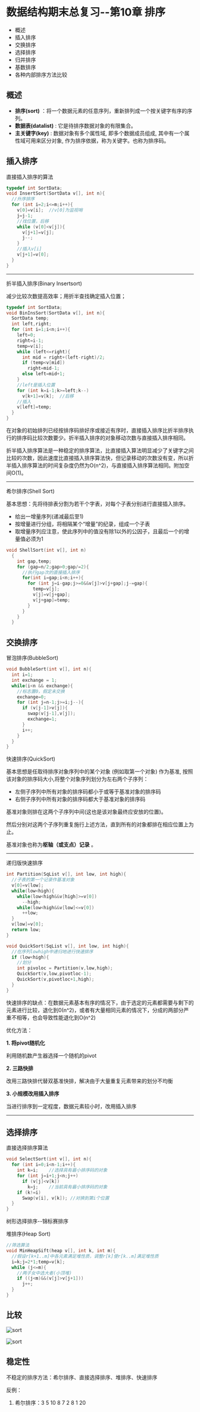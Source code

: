 # 数据结构期末总复习--第10章 排序

+ 概述
+ 插入排序
+ 交换排序
+ 选择排序
+ 归并排序
+ 基数排序
+ 各种内部排序方法比较



## 概述

+ **排序(sort)** ：将一个数据元素的任意序列，重新排列成一个按关键字有序的序列。
+ **数据表(datalist)** : 它是待排序数据对象的有限集合。
+ **主关键字(key)** : 数据对象有多个属性域, 即多个数据成员组成, 其中有一个属性域可用来区分对象, 作为排序依据，称为关键字。也称为排序码。



## 插入排序

直接插入排序的算法

```C
typedef int SortData;
void InsertSort(SortData v[], int n){
  //升序排序
  for (int i=2;i<=m;i++){
    v[0]=v[i];	//v[0]为监视哨
    j=j-1;
    //找位置，后移
    while (v[0]<v[j]){
      v[j+1]=v[j];
      j--;
    }
    //插入v[i]
    v[j+1]=v[0];
  }
}
```

---

折半插入排序(Binary Insertsort)

减少比较次数提高效率；用折半查找确定插入位置；

```c
typedef int SortData;
void BinInsSort(SortData v[], int n){
  SortData temp;
  int left,right;
  for (int i=1;i<n;i++){
    left=0;
    right=i-1;
    temp=v[i];
    while (left<=right){
      int mid = right+(left-right)/2;
      if (temp<v[mid])
        right=mid-1;
      else left=mid+1;
    }
    //left是插入位置
    for (int k=i-1;k>=left;k--)
      v[k+1]=v[k];	//后移
    //插入
    v[left]=temp;
  }
}
```

在对象的初始排列已经按排序码排好序或接近有序时，直接插入排序比折半排序执行的排序码比较次数要少。折半插入排序的对象移动次数与直接插入排序相同。

折半插入排序算法是一种稳定的排序算法，比直接插入算法明显减少了关键字之间比较的次数，因此速度比直接插入排序算法快，但记录移动的次数没有变，所以折半插入排序算法的时间复杂度仍然为O(n^2)，与直接插入排序算法相同。附加空间O(1)。

---

希尔排序(Shell Sort)

基本思想：先将待排表分割为若干个字表，对每个子表分别进行直接插入排序。

+ 给出一增量序列(递减最后至1)
+ 按增量进行分组，将相隔某个“增量”的纪录，组成一个子表
+ 取增量序列应注意，使此序列中的值没有除1以外的公因子，且最后一个的增量值必须为1

```c
void ShellSort(int v[], int n)
  {
    int gap,temp;
  	for (gap=n/2;gap>0;gap/=2){
      //执行gap次的直接插入排序
      for(int i=gap;i<n;i++){
        for (int j=i-gap;j>=0&&v[j]>v[j+gap];j-=gap){
          temp=v[j];
          v[j]=v[j+gap];
          v[j+gap]=temp;
        }
      }
  	}
  }
```



## 交换排序

冒泡排序(BubbleSort)

```c
void BubbleSort(int v[], int n){
  int i=1;
  int exchange = 1;
  while(i<n && exchange){
    //标志置0，假定未交换
    exchange=0;
    for (int j=n-1;j>=i;j--){
      if (v[j-1]>v[j]){
        swap(v[j-1],v[j]);
        exchange=1;
      }
      i++;
    }
  }
}
```



快速排序(QuickSort)

基本思想是任取待排序对象序列中的某个对象 (例如取第一个对象) 作为基准, 按照该对象的排序码大小,将整个对象序列划分为左右两个子序列： 

+ 左侧子序列中所有对象的排序码都小于或等于基准对象的排序码
+ 右侧子序列中所有对象的排序码都大于基准对象的排序码

基准对象则排在这两个子序列中间(这也是该对象最终应安放的位置)。

然后分别对这两个子序列重复施行上述方法，直到所有的对象都排在相应位置上为止。

基准对象也称为**枢轴（或支点）记录** 。

---

递归版快速排序

```c
int Partition(SqList v[], int low, int high){
  //子表的第一个记录作基准对象
  v[0]=v[low];
  while(low<high){
    while(low<high&&v[high]>=v[0])
      --high;
    while(low<high&&v[low]<=v[0])
      ++low;
  }
  v[low]=v[0];
  return low;
}

void QuickSort(SqList v[], int low, int high){
  //在序列lowhigh中递归地进行快速排序
  if (low<high){
    //划分
    int pivoloc = Partition(v,low,high);
    QuickSort(v,low,pivotloc-1);
    QuickSort(v,pivotloc+1,high);
  }
}
```

快速排序的缺点：在数据元素基本有序的情况下，由于选定的元素都需要与剩下的元素进行比较，退化到0(n^2)，或者有大量相同元素的情况下，分成的两部分严重不相等，也会导致性能退化到O(n^2)

优化方法：

**1. 将pivot随机化**

利用随机数产生器选择一个随机的pivot

**2. 三路快排**

改用三路快排代替双基准快排，解决由于大量重复元素带来的划分不均衡

**3. 小规模改用插入排序**

当进行排序到一定程度，数据元素较小时，改用插入排序

---



## 选择排序

直接选择排序算法

```c
void SelectSort(int v[], int n){
  for (int i=0;i<n-1;i++){
    int k=i;	//选择具有最小排序码的对象
    for (int j=i+1;j<n;j++)
      if (v[j]<v[k])
        k=j;	//当前具有最小排序码的对象
    if (k!=i)
      Swap(v[i], v[k]);	//对换到第i个位置
  }
}
```



树形选择排序--锦标赛排序



堆排序(Heap Sort)

```c
//筛选算法
void MinHeapSift(heap v[], int k, int m){
  //假设r[k+1..m]中各元素满足堆性质，调整r[k]使r[k..m]满足堆性质
  i=k;j=2*1;temp=v[k];
  while (j<=m){
    //两子女中选大者(小顶堆)
    if ((j<m)&&(v[j]>v[j+1]))
      j++;
  }
}
```



## 比较



![sort](E:\大学\课程\大二下\数据结构与算法\期末总复习\sort.png)

![sort](E:\大学\课程\大二下\数据结构与算法\期末总复习\sort.jpg)



## 稳定性

不稳定的排序方法：希尔排序、直接选择排序、堆排序、快速排序

反例：

1. 希尔排序：3 5 10 8 7 2 8 1 20

